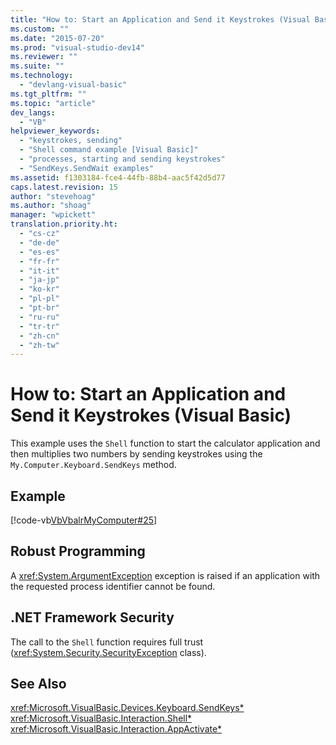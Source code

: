 ```yaml
---
title: "How to: Start an Application and Send it Keystrokes (Visual Basic)"
ms.custom: ""
ms.date: "2015-07-20"
ms.prod: "visual-studio-dev14"
ms.reviewer: ""
ms.suite: ""
ms.technology: 
  - "devlang-visual-basic"
ms.tgt_pltfrm: ""
ms.topic: "article"
dev_langs: 
  - "VB"
helpviewer_keywords: 
  - "keystrokes, sending"
  - "Shell command example [Visual Basic]"
  - "processes, starting and sending keystrokes"
  - "SendKeys.SendWait examples"
ms.assetid: f1303184-fce4-44fb-88b4-aac5f42d5d77
caps.latest.revision: 15
author: "stevehoag"
ms.author: "shoag"
manager: "wpickett"
translation.priority.ht: 
  - "cs-cz"
  - "de-de"
  - "es-es"
  - "fr-fr"
  - "it-it"
  - "ja-jp"
  - "ko-kr"
  - "pl-pl"
  - "pt-br"
  - "ru-ru"
  - "tr-tr"
  - "zh-cn"
  - "zh-tw"
---
```

# How to: Start an Application and Send it Keystrokes (Visual Basic)
This example uses the `Shell` function to start the calculator application and then multiplies two numbers by sending keystrokes using the `My.Computer.Keyboard.SendKeys` method.  
  
## Example  
 [!code-vb[VbVbalrMyComputer#25](../../../../visual-basic\developing-apps\programming\computer-resources/codesnippet/VisualBasic/how-to-start-an-application-and-send-it-keystrokes_1.vb)]  
  
## Robust Programming  
 A <xref:System.ArgumentException> exception is raised if an application with the requested process identifier cannot be found.  
  
## .NET Framework Security  
 The call to the `Shell` function requires full trust (<xref:System.Security.SecurityException> class).  
  
## See Also  
 <xref:Microsoft.VisualBasic.Devices.Keyboard.SendKeys*>   
 <xref:Microsoft.VisualBasic.Interaction.Shell*>   
 <xref:Microsoft.VisualBasic.Interaction.AppActivate*>